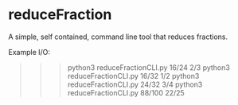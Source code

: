 # reduceFraction
A simple, self contained, command line tool that reduces fractions.

Example I/O:
>>> python3 reduceFractionCLI.py 16/24
2/3
>>> python3 reduceFractionCLI.py 16/32
1/2
>>> python3 reduceFractionCLI.py 24/32
3/4
>>> python3 reduceFractionCLI.py 88/100
22/25
